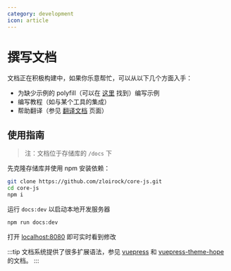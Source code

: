 ```yaml
---
category: development
icon: article
---
```


# 撰写文档

文档正在积极构建中，如果你乐意帮忙，可以从以下几个方面入手：

- 为缺少示例的 polyfill（可以在 [这里](/zh/tag/missing-example) 找到）编写示例
- 编写教程（如与某个工具的集成）
- 帮助翻译（参见 [翻译文档](./translate.md) 页面）

## 使用指南

> 注：文档位于存储库的 `/docs` 下

先克隆存储库并使用 npm 安装依赖：

```sh
git clone https://github.com/zloirock/core-js.git
cd core-js
npm i
```

运行 `docs:dev` 以启动本地开发服务器

```sh
npm run docs:dev
```

打开 [localhost:8080](http://localhost:8080) 即可实时看到修改

:::tip
文档系统提供了很多扩展语法，参见 [vuepress](https://v2.vuepress.vuejs.org/guide/markdown.html) 和 [vuepress-theme-hope](https://theme-hope.vuejs.press/guide/markdown/) 的文档。
:::
